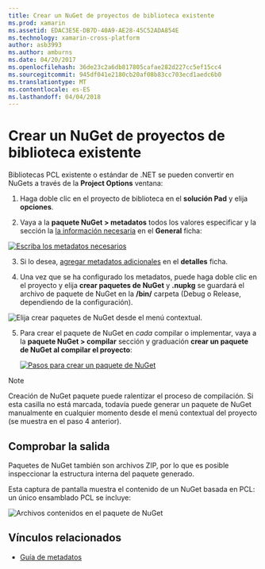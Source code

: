 ```yaml
---
title: Crear un NuGet de proyectos de biblioteca existente
ms.prod: xamarin
ms.assetid: EDAC3E5E-DB7D-40A9-AE28-45C52ADA854E
ms.technology: xamarin-cross-platform
author: asb3993
ms.author: amburns
ms.date: 04/20/2017
ms.openlocfilehash: 36de23c2a6db817805cafae282d227cc5ef15cc4
ms.sourcegitcommit: 945df041e2180cb20af08b83cc703ecd1aedc6b0
ms.translationtype: MT
ms.contentlocale: es-ES
ms.lasthandoff: 04/04/2018
---
```

# <a name="creating-a-nuget-from-existing-library-projects"></a>Crear un NuGet de proyectos de biblioteca existente

Bibliotecas PCL existente o estándar de .NET se pueden convertir en NuGets a través de la **Project Options** ventana:

1. Haga doble clic en el proyecto de biblioteca en el **solución Pad** y elija **opciones**.

2. Vaya a la **paquete NuGet > metadatos** todos los valores especificar y la sección la [la información necesaria](~/cross-platform/app-fundamentals/nuget-multiplatform-libraries/metadata.md) en el **General** ficha:

  [![](existing-library-images/existing-metadata-sml.png "Escriba los metadatos necesarios")](existing-library-images/existing-metadata.png#lightbox)

3. Si lo desea, [agregar metadatos adicionales](~/cross-platform/app-fundamentals/nuget-multiplatform-libraries/metadata.md) en el **detalles** ficha.

4. Una vez que se ha configurado los metadatos, puede haga doble clic en el proyecto y elija **crear paquetes de NuGet** y **.nupkg** se guardará el archivo de paquete de NuGet en la **/bin/** carpeta (Debug o Release, dependiendo de la configuración).

  ![](existing-library-images/create-nuget-package.png "Elija crear paquetes de NuGet desde el menú contextual.")

5. Para crear el paquete de NuGet en _cada_ compilar o implementar, vaya a la **paquete NuGet > compilar** sección y graduación **crear un paquete de NuGet al compilar el proyecto**:

    [![](existing-library-images/existing-tickbox-sml.png "Pasos para crear un paquete de NuGet")](existing-library-images/existing-tickbox.png#lightbox)

> [!NOTE]
> Creación de NuGet paquete puede ralentizar el proceso de compilación. Si esta casilla no está marcada, todavía puede generar un paquete de NuGet manualmente en cualquier momento desde el menú contextual del proyecto (se muestra en el paso 4 anterior).

## <a name="verifying-the-output"></a>Comprobar la salida

Paquetes de NuGet también son archivos ZIP, por lo que es posible inspeccionar la estructura interna del paquete generado.

Esta captura de pantalla muestra el contenido de un NuGet basada en PCL: un único ensamblado PCL se incluye:

![](existing-library-images/nuget-output.png "Archivos contenidos en el paquete de NuGet")


## <a name="related-links"></a>Vínculos relacionados

- [Guía de metadatos](~/cross-platform/app-fundamentals/nuget-multiplatform-libraries/metadata.md)
